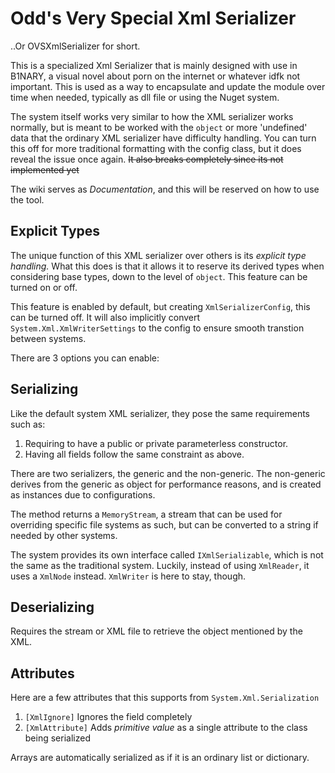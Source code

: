 ﻿# Odd's Very Special Xml Serializer

..Or OVSXmlSerializer for short.



This is a specialized Xml Serializer that is mainly designed with use in B1NARY,
a visual novel about porn on the internet or whatever idfk not important. This
is used as a way to encapsulate and update the module over time when needed, 
typically as dll file or using the Nuget system.

The system itself works very similar to how the XML serializer works normally,
but is meant to be worked with the `object` or more 'undefined' data that the 
ordinary XML serializer have difficulty handling. You can turn this off for more
traditional formatting with the config class, but it does reveal the issue once 
again. ~~It also breaks completely since its not implemented yet~~

The wiki serves as *Documentation*, and this will be reserved on how to use the
tool.

## Explicit Types

The unique function of this XML serializer over others is its *explicit type 
handling.* What this does is that it allows it to reserve its derived types when
considering base types, down to the level of `object`. This feature can be turned
on or off.

This feature is enabled by default, but creating `XmlSerializerConfig`, this can
be turned off. It will also implicitly convert `System.Xml.XmlWriterSettings` to
the config to ensure smooth transtion between systems.

There are 3 options you can enable:

## Serializing

Like the default system XML serializer, they pose the same requirements such as:
1. Requiring to have a public or private parameterless constructor.
2. Having all fields follow the same constraint as above.

There are two serializers, the generic and the non-generic. The non-generic derives
from the generic as object for performance reasons, and is created as instances
due to configurations.

The method returns a `MemoryStream`, a stream that can be used for overriding specific
file systems as such, but can be converted to a string if needed by other systems.

The system provides its own interface called `IXmlSerializable`, which is not
the same as the traditional system. Luckily, instead of using `XmlReader`, it uses
a `XmlNode` instead. `XmlWriter` is here to stay, though.

## Deserializing

Requires the stream or XML file to retrieve the object mentioned by the XML.

## Attributes

Here are a few attributes that this supports from `System.Xml.Serialization`

1. `[XmlIgnore]` Ignores the field completely
2. `[XmlAttribute]` Adds *primitive value* as a single attribute to the class
    being serialized

Arrays are automatically serialized as if it is an ordinary list or dictionary.